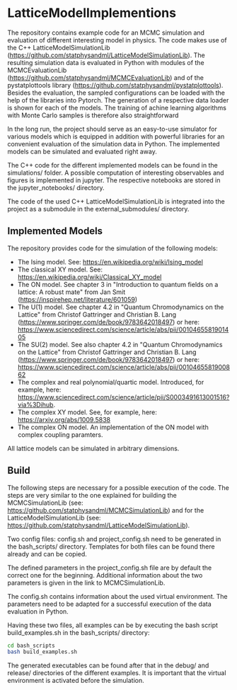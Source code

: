 LatticeModelImplementions
=================

The repository contains example code for an MCMC simulation and evaluation of different interesting model in physics. The code makes use of the C++ LatticeModelSimulationLib (https://github.com/statphysandml/LatticeModelSimulationLib). The resulting simulation data is evaluated in Python with modules of the MCMCEvaluationLib (https://github.com/statphysandml/MCMCEvaluationLib) and of the pystatplottools library  (https://github.com/statphysandml/pystatplottools). Besides the evaluation, the sampled configurations can be loaded with the help of the libraries into Pytorch. The generation of a respective data loader is shown for each of the models. The training of achine learning algorithms with Monte Carlo samples is therefore also straightforward

In the long run, the project should serve as an easy-to-use simulator for various models which is equipped in addition with powerful libraries for an convenient evaluation of the simulation data in Python. The implemented models can be simulated and evaluated right away.

The C++ code for the different implemented models can be found in the simulations/ folder. A possible computation of interesting observables and figures is implemented in jupyter. The respective notebooks are stored in the jupyter_notebooks/ directory.

The code of the used C++ LatticeModelSimulationLib is integrated into the project as a submodule in the external_submodules/ directory.

Implemented Models
------------------

The repository provides code for the simulation of the following models:

- The Ising model. See: https://en.wikipedia.org/wiki/Ising_model
- The classical XY model. See: https://en.wikipedia.org/wiki/Classical_XY_model
- The ON model. See chapter 3 in "Introduction to quantum fields on a lattice: A robust mate" from Jan Smit (https://inspirehep.net/literature/601059)
- The U(1) model. See chapter 4.2 in "Quantum Chromodynamics on the Lattice" from Christof Gattringer and Christian B. Lang (https://www.springer.com/de/book/9783642018497) or here: https://www.sciencedirect.com/science/article/abs/pii/0010465581901405
- The SU(2) model. See also chapter 4.2 in "Quantum Chromodynamics on the Lattice" from Christof Gattringer and Christian B. Lang (https://www.springer.com/de/book/9783642018497) or here: https://www.sciencedirect.com/science/article/abs/pii/0010465581900862
- The complex and real polynomial/quartic model. Introduced, for example, here: https://www.sciencedirect.com/science/article/pii/S0003491613001516?via%3Dihub.
- The complex XY model. See, for example, here: https://arxiv.org/abs/1009.5838
- The complex ON model. An implementation of the ON model with complex coupling paramters.

All lattice models can be simulated in arbitrary dimensions.

Build
-----

The following steps are necessary for a possible execution of the code. The steps are very similar to the one explained for building the MCMCSimulationLib (see: https://github.com/statphysandml/MCMCSimulationLib) and for the LatticeModelSimulationLib (see: https://github.com/statphysandml/LatticeModelSimulationLib).

Two config files: config.sh and project_config.sh need to be generated in the bash_scripts/ directory. Templates for both files can be found there already and can be copied.

The defined parameters in the project_config.sh file are by default the correct one for the beginning. Additional information about the two parameters is given in the link to MCMCSimulationLib.

The config.sh contains information about the used virtual environment. The parameters need to be adapted for a successful execution of the data evaluation in Python.

Having these two files, all examples can be by executing the bash script build_examples.sh in the bash_scripts/ directory:

```bash
cd bash_scripts
bash build_examples.sh
```

The generated executables can be found after that in the debug/ and release/ directories of the different examples. It is important that the virtual environment is activated before the simulation.
